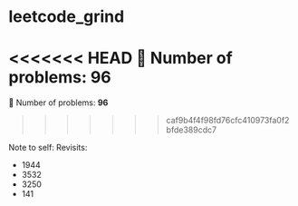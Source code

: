 ﻿# leetcode_grind
<<<<<<< HEAD
🧮 Number of problems: **96**
=======
🧮 Number of problems: **96**
>>>>>>> caf9b4f4f98fd76cfc410973fa0f2bfde389cdc7

Note to self:
Revisits:
- 1944
- 3532
- 3250
- 141

